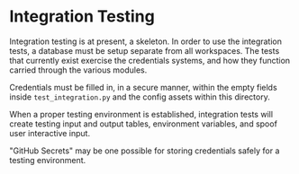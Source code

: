# Integration Testing

Integration testing is at present, a skeleton. In order to use the integration tests,
a database must be setup separate from all workspaces. The tests that currently exist
exercise the credentials systems, and how they function carried through the various
modules.

Credentials must be filled in, in a secure manner, within the empty fields inside
`test_integration.py` and the config assets within this directory.

When a proper testing environment is established, integration tests will create
testing input and output tables, environment variables, and spoof user interactive
input.

"GitHub Secrets" may be one possible for storing credentials safely for a testing
environment.